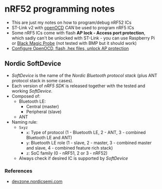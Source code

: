 # nRF52 programming notes
- This are just my notes on how to program/debug nRF52 ICs
- ST-Link v2 with [openOCD](https://sourceforge.net/p/openocd/code/ci/master/tree/)
  *CAN* be used to program nRF5 ICs
- Some nRF5 ICs come with flash **AP lock - Access port protection**, which sadly
  can't be unlocked with ST-Link - you can use Raspberry Pi or
  [Black Magic Probe](https://github.com/blacksphere/blackmagic) (not tested with BMP but it should
  work)
- [Configure OpenOCD, flash .hex files, unlock AP protection](./openOCD.md)

## Nordic SoftDevice
- *SoftDevice* is the name of the *Nordic Bluetooth protocol stack* (plus ANT protocol stack in
  some cases).
- Each version of *nRF5 SDK* is released together with the tested and working *SoftDevice*.
- Composed of:
  - Bluetooth LE:
    - Central (master)
    - Peripheral (slave)
  - ANT
- Naming rule:
  - `Sxyz`
    - `x`: Type of protocol (1 - Bluetooth LE, 2 - ANT, 3 - combined Bluetooth LE and ANT)
    - `y`: Bluetooth LE role (1 - slave, 2 - master, 3 - combined master and slave, 4 - combined
           feature rich stack)
    - `z`: SoC family (0 - nRF51, 2 or 3 - nRF52)
  - Always check if desired IC is supported by *SoftDevice*

### References
- [devzone.nordicsemi.com](https://devzone.nordicsemi.com/nordic/short-range-guides/b/getting-started/posts/introduction-to-nordic-nrf5-sdk-and-softdevice)